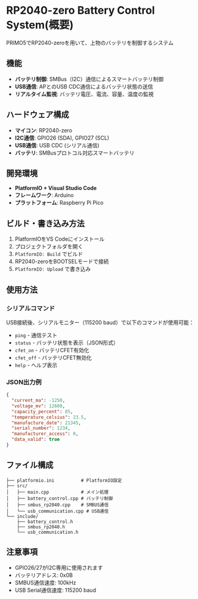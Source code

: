# RP2040-zero Battery Control System(概要)

PRIMO5でRP2040-zeroを用いて、上物のバッテリを制御するシステム

## 機能

- **バッテリ制御**: SMBus（I2C）通信によるスマートバッテリ制御
- **USB通信**: APとのUSB CDC通信によるバッテリ状態の送信
- **リアルタイム監視**: バッテリ電圧、電流、容量、温度の監視

## ハードウェア構成

- **マイコン**: RP2040-zero
- **I2C通信**: GPIO26 (SDA), GPIO27 (SCL)
- **USB通信**: USB CDC (シリアル通信)
- **バッテリ**: SMBusプロトコル対応スマートバッテリ

## 開発環境

- **PlatformIO + Visual Studio Code**
- **フレームワーク**: Arduino
- **プラットフォーム**: Raspberry Pi Pico

## ビルド・書き込み方法

1. PlatformIOをVS Codeにインストール
2. プロジェクトフォルダを開く
3. `PlatformIO: Build` でビルド
4. RP2040-zeroをBOOTSELモードで接続
5. `PlatformIO: Upload` で書き込み

## 使用方法

### シリアルコマンド

USB接続後、シリアルモニター（115200 baud）で以下のコマンドが使用可能：

- `ping` - 通信テスト
- `status` - バッテリ状態を表示（JSON形式）
- `cfet_on` - バッテリCFET有効化
- `cfet_off` - バッテリCFET無効化
- `help` - ヘルプ表示

### JSON出力例

```json
{
  "current_ma": -1250,
  "voltage_mv": 12600,
  "capacity_percent": 85,
  "temperature_celsius": 23.5,
  "manufacture_date": 21345,
  "serial_number": 1234,
  "manufacturer_access": 0,
  "data_valid": true
}
```

## ファイル構成

```
├── platformio.ini          # PlatformIO設定
├── src/
│   ├── main.cpp            # メイン処理
│   ├── battery_control.cpp # バッテリ制御
│   ├── smbus_rp2040.cpp    # SMBUS通信
│   └── usb_communication.cpp # USB通信
└── include/
    ├── battery_control.h
    ├── smbus_rp2040.h
    └── usb_communication.h
```

## 注意事項

- GPIO26/27がI2C専用に使用されます
- バッテリアドレス: 0x0B
- SMBUS通信速度: 100kHz
- USB Serial通信速度: 115200 baud
